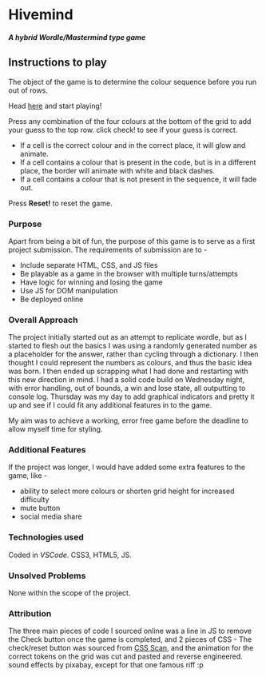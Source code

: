 # Hivemind
#### *A hybrid Wordle/Mastermind type game*


## Instructions to play

The object of the game is to determine the colour sequence before you run out of rows.

Head [here](https://jlabruna.github.io/wordle-app/hivemind.html "The Game") and start playing!

Press any combination of the four colours at the bottom of the grid to add your guess to the top row. click check! to see if your guess is correct.

- If a cell is the correct colour and in the correct place, it will glow and animate.
- If a cell contains a colour that is present in the code, but is in a different place, the border will animate with white and black dashes.
- If a cell contains a colour that is not present in the sequence, it will fade out.

Press **Reset!** to reset the game.




### Purpose

Apart from being a bit of fun, the purpose of this game is to serve as a first project submission. The requirements of submission are to - 

- Include separate HTML, CSS, and JS files
- Be playable as a game in the browser with multiple turns/attempts
- Have logic for winning and losing the game
- Use JS for DOM manipulation
- Be deployed online

### Overall Approach

The project initially started out as an attempt to replicate wordle, but as I started to flesh out the basics I was using a randomly generated number as a placeholder for the answer, rather than cycling through a dictionary. I then thought I could represent the numbers as colours, and thus the basic idea was born. I then ended up scrapping what I had done and restarting with this new direction in mind. I had a solid code build on Wednesday night, with error handling, out of bounds, a win and lose state, all outputting to console log. Thursday was my day to add graphical indicators and pretty it up and see if I could fit any additional features in to the game.

My aim was to achieve a working, error free game before the deadline to allow myself time for styling.

### Additional Features

If the project was longer, I would have added some extra features to the game, like - 

- ability to select more colours or shorten grid height for increased difficulty
- mute button
- social media share

### Technologies used

Coded in *VSCode*. CSS3, HTML5, JS. 

### Unsolved Problems

None within the scope of the project. 


### Attribution

The three main pieces of code I sourced online was a line in JS to remove the Check button once the game is completed, and 2 pieces of CSS - The check/reset button was sourced from [CSS Scan](https://getcssscan.com/css-buttons-examples), and the animation for the correct tokens on the grid was cut and pasted and reverse engineered. sound effects by pixabay, except for that one famous riff :p





